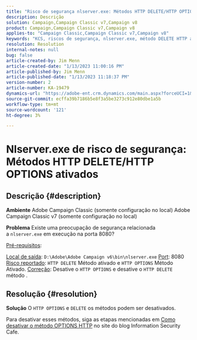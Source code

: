 ```yaml
---
title: "Risco de segurança nlserver.exe: Métodos HTTP DELETE/HTTP OPTIONS Ativados"
description: Descrição
solution: Campaign,Campaign Classic v7,Campaign v8
product: Campaign,Campaign Classic v7,Campaign v8
applies-to: "Campaign Classic,Campaign Classic v7,Campaign v8"
keywords: "KCS, riscos de segurança, nlserver.exe, método DELETE HTTP ativado, método OPTIONS HTTP ativado, perguntas frequentes, ACC, Adobe Campaign Classic, Adobe Campaign Classic v7"
resolution: Resolution
internal-notes: null
bug: false
article-created-by: Jim Menn
article-created-date: "1/13/2023 11:00:16 PM"
article-published-by: Jim Menn
article-published-date: "1/13/2023 11:18:37 PM"
version-number: 2
article-number: KA-19479
dynamics-url: "https://adobe-ent.crm.dynamics.com/main.aspx?forceUCI=1&pagetype=entityrecord&etn=knowledgearticle&id=c276e805-9693-ed11-aad1-6045bd0065f9"
source-git-commit: ecffa39b7186b5e8f3a5be3273c912e80dbe1a5b
workflow-type: tm+mt
source-wordcount: '121'
ht-degree: 3%

---
```


# Nlserver.exe de risco de segurança: Métodos HTTP DELETE/HTTP OPTIONS ativados

## Descrição {#description}


<b>Ambiente</b>
Adobe Campaign Classic (somente configuração no local) Adobe Campaign Classic v7 (somente configuração no local)

<b>Problema</b>
Existe uma preocupação de segurança relacionada a `nlserver.exe` em execução na porta 8080?

<u>Pré-requisitos</u>:

<u>Local de saída</u>: `D:\Adobe\Adobe Campaign v6\bin\nlserver.exe`
<u>Port</u>: 8080
<u>Risco reportado</u>: `HTTP DELETE` Método ativado e `HTTP OPTIONS` Método Ativado.
<u>Correção</u>: Desative o `HTTP OPTIONS` e desative o `HTTP DELETE` método .


## Resolução {#resolution}


<b>Solução</b>
O `HTTP OPTIONS` e `DELETE` os métodos podem ser desativados.

Para desativar esses métodos, siga as etapas mencionadas em [Como desativar o método OPTIONS HTTP](https://protonts.wordpress.com/2013/08/15/how-to-disable-http-options-method/) no site do blog Information Security Cafe.
